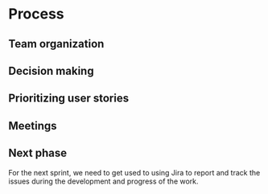 # Process

## Team organization

## Decision making

## Prioritizing user stories

## Meetings

## Next phase

For the next sprint, we need to get used to using Jira to report and track the issues during the development and progress of the work.
